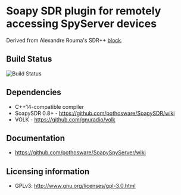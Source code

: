# Soapy SDR plugin for remotely accessing SpyServer devices 

Derived from Alexandre Rouma's SDR++ [block](https://github.com/AlexandreRouma/SDRPlusPlus/tree/master/source_modules/spyserver_source/src).

## Build Status

![Build Status](https://github.com/pothosware/SoapySpyServer/actions/workflows/ci.yml/badge.svg)

## Dependencies

* C++14-compatible compiler
* SoapySDR 0.8+ - https://github.com/pothosware/SoapySDR/wiki
* VOLK - https://github.com/gnuradio/volk

## Documentation

* https://github.com/pothosware/SoapySpyServer/wiki

## Licensing information

* GPLv3: http://www.gnu.org/licenses/gpl-3.0.html
